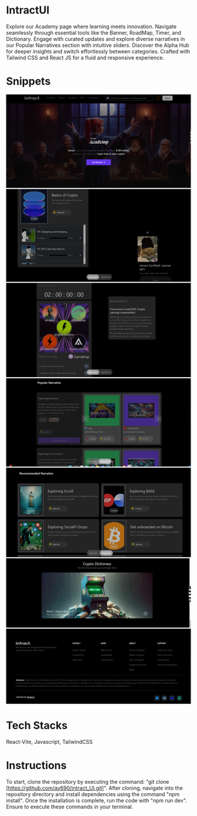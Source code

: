 # IntractUI

Explore our Academy page where learning meets innovation. Navigate seamlessly through essential tools like the Banner, RoadMap, Timer, and Dictionary. Engage with curated updates and explore diverse narratives in our Popular Narratives section with intuitive sliders. Discover the Alpha Hub for deeper insights and switch effortlessly between categories. Crafted with Tailwind CSS and React JS for a fluid and responsive experience.

# Snippets

<img src="./src/snippets/Banner.png" />
<img src="./src/snippets/Roadmap.png" />
<img src="./src/snippets/Timer.png" />
<img src="./src/snippets/Popular.png" />
<img src="./src/snippets/Recommend.png" />
<img src="./src/snippets/dictionary.png" />
<img src="./src/snippets/Footer.png" />

# Tech Stacks

React-Vite, Javascript, TailwindCSS

# Instructions

To start, clone the repository by executing the command: "git clone [https://github.com/ay690/intract_UI.git]". After cloning, navigate into the repository directory and install dependencies using the command "npm install". Once the installation is complete, run the code with "npm run dev". Ensure to execute these commands in your terminal.
